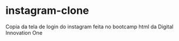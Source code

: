 # instagram-clone
 Copia da tela de login do instagram feita no bootcamp html da Digital Innovation One
